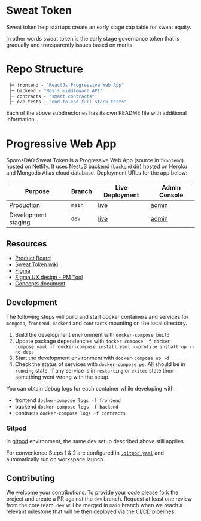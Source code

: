 
# Sweat Token

Sweat token help startups create an early stage cap table for sweat equity.

In other words sweat token is the early stage governance token that is gradually and transparently issues based on merits.

# Repo Structure

```ml
 ├─ frontend - "ReactJs Progressive Web App"
 │─ backend - "Nesjs middleware API"
 │─ contracts - "smart contracts"
 │─ e2e-tests - "end-to-end full stack tests"

```

Each of the above subdirectories has its own README file with additional information.

# Progressive Web App

SporosDAO Sweat Token is a Progressive Web App (source in `frontend`) hosted on Netlify.
It uses NestJS backend (`backend` dir) hosted on Heroku and Mongodb Atlas cloud database. Deployment URLs for the app below:

| Purpose | Branch | Live Deployment | Admin Console |
|---------|--------|-----------------|---------------|
| Production | `main` | [live](https://sporosdaoapp-main.netlify.app/) | [admin](https://app.netlify.com/sites/sporosdaoapp-main/overview) |
| Development staging | `dev` | [live](https://sporosdaoapp-dev.netlify.app/) | [admin](https://app.netlify.com/sites/sporosdaoapp-dev/overview) |


## Resources

- [Product Board](https://github.com/orgs/SporosDAO/projects/2)
- [Sweat Token wiki](https://github.com/SporosDAO/sweat-token/wiki)
- [Figma](https://www.figma.com/files/project/62516036/Sporos?fuid=1062912992432864218)
- [Figma UX design - PM Tool](https://www.figma.com/file/4V3DBa9tF69vo1DWkR3jpB/SweatTokenV2?node-id=0%3A1)
- [Concepts document](https://docs.google.com/document/d/1NA3czMIlXwXscIGnxf-IwOGBfgX03HJEUQWb-YxOybc/edit#heading=h.eqtjaae3omvc)

## Development

The following steps will build and start docker containers and services for `mongodb`, `frontend`, `backend` and `contracts` mounting on the local directory.

1. Build the development environment with `docker-compose build`
1. Update package dependencies with `docker-compose -f docker-compose.yaml -f docker-compose.install.yaml --profile install up --no-deps`
1. Start the development environment with `docker-compose up -d`
1. Check the status of services with `docker-compose ps`. All should be in `running` state. If any service is in `restarting` or `exited` state then something went wrong with the setup.

You can obtain debug logs for each container while developing with
- frontend `docker-compose logs -f frontend`
- backend `docker-compose logs -f backend`
- contracts `docker-compose logs -f contracts`

### Gitpod

In [gitpod](https://gitpod.io/) environment, the same dev setup described above still applies.

For convenience Steps 1 & 2 are configured in [`.gitpod.yaml`](.gitpod.yml) and automatically run on workspace launch.


## Contributing

We welcome your contributions. To provide your code please fork the project and create a PR against the `dev` branch.
Request at least one review from the core team.
`dev` will be merged in `main` branch when we reach a relevant milestone that will be then deployed via the CI/CD pipelines.
